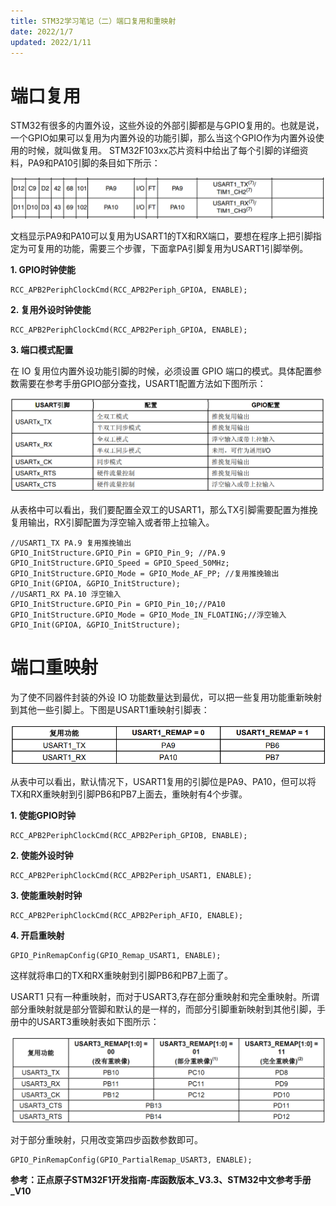 ```yaml
---
title: STM32学习笔记（二）端口复用和重映射
date: 2022/1/7
updated: 2022/1/11
---
```


# 端口复用

STM32有很多的内置外设，这些外设的外部引脚都是与GPIO复用的。也就是说，一个GPIO如果可以复用为内置外设的功能引脚，那么当这个GPIO作为内置外设使用的时候，就叫做复用。
STM32F103xx芯片资料中给出了每个引脚的详细资料，PA9和PA10引脚的条目如下所示：

<img src="STM2IO/chong.png" style="zoom:80%;" />

文档显示PA9和PA10可以复用为USART1的TX和RX端口，要想在程序上把引脚指定为可复用的功能，需要三个步骤，下面拿PA引脚复用为USART1引脚举例。

**1. GPIO时钟使能**

```
RCC_APB2PeriphClockCmd(RCC_APB2Periph_GPIOA, ENABLE);
```

**2. 复用外设时钟使能**

```
RCC_APB2PeriphClockCmd(RCC_APB2Periph_GPIOA, ENABLE);
```

**3. 端口模式配置**

在 IO 复用位内置外设功能引脚的时候，必须设置 GPIO 端口的模式。具体配置参数需要在参考手册GPIO部分查找，USART1配置方法如下图所示：

<img src="STM2IO/fuyong.png" style="zoom:80%;" />

从表格中可以看出，我们要配置全双工的USART1，那么TX引脚需要配置为推挽复用输出，RX引脚配置为浮空输入或者带上拉输入。

```
//USART1_TX PA.9 复用推挽输出
GPIO_InitStructure.GPIO_Pin = GPIO_Pin_9; //PA.9
GPIO_InitStructure.GPIO_Speed = GPIO_Speed_50MHz;
GPIO_InitStructure.GPIO_Mode = GPIO_Mode_AF_PP; //复用推挽输出
GPIO_Init(GPIOA, &GPIO_InitStructure);
//USART1_RX PA.10 浮空输入
GPIO_InitStructure.GPIO_Pin = GPIO_Pin_10;//PA10
GPIO_InitStructure.GPIO_Mode = GPIO_Mode_IN_FLOATING;//浮空输入
GPIO_Init(GPIOA, &GPIO_InitStructure);
```

# 端口重映射

为了使不同器件封装的外设 IO 功能数量达到最优，可以把一些复用功能重新映射到其他一些引脚上。下图是USART1重映射引脚表：

<img src="STM2IO/AFIO.png" style="zoom:80%;" />

从表中可以看出，默认情况下，USART1复用的引脚位是PA9、PA10，但可以将TX和RX重映射到引脚PB6和PB7上面去，重映射有4个步骤。

**1. 使能GPIO时钟**

```
RCC_APB2PeriphClockCmd(RCC_APB2Periph_GPIOB, ENABLE);
```

**2. 使能外设时钟**

```
RCC_APB2PeriphClockCmd(RCC_APB2Periph_USART1, ENABLE);
```

**3. 使能重映射时钟**

```
RCC_APB2PeriphClockCmd(RCC_APB2Periph_AFIO, ENABLE);
```

**4. 开启重映射**

```
GPIO_PinRemapConfig(GPIO_Remap_USART1, ENABLE);
```

这样就将串口的TX和RX重映射到引脚PB6和PB7上面了。

USART1 只有一种重映射，而对于USART3,存在部分重映射和完全重映射。所谓部分重映射就是部分管脚和默认的是一样的，而部分引脚重新映射到其他引脚，手册中的USART3重映射表如下图所示：

<img src="STM2IO/AFIO2.png" style="zoom:80%;" />

对于部分重映射，只用改变第四步函数参数即可。

```
GPIO_PinRemapConfig(GPIO_PartialRemap_USART3, ENABLE);
```

**参考：正点原子STM32F1开发指南-库函数版本_V3.3、STM32中文参考手册_V10**

